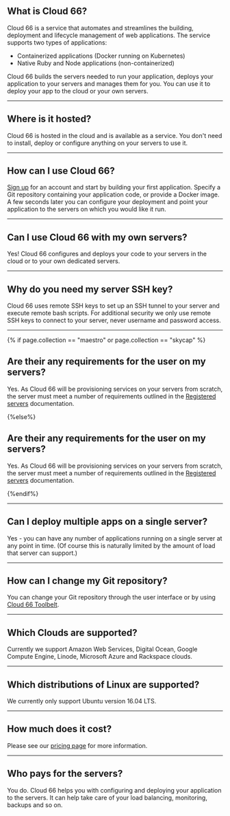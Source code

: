 
## What is Cloud 66?

Cloud 66 is a service that automates and streamlines the building, deployment and lifecycle management of web applications. The service supports two types of applications:

* Containerized applications (Docker running on Kubernetes)
* Native Ruby and Node applications (non-containerized)

Cloud 66 builds the servers needed to run your application, deploys your application to your servers and manages them for you. You can use it to deploy your app to the cloud or your own servers.

* * *


## Where is it hosted?

Cloud 66 is hosted in the cloud and is available as a service. You don't need to install, deploy or configure anything on your servers to use it.

* * *


## How can I use Cloud 66?

[Sign up](http://app.cloud66.com/users/sign_up) for an account and start by building your first application. Specify a Git repository containing your application code, or provide a Docker image. A few seconds later you can configure your deployment and point your application to the servers on which you would like it run.

* * *


## Can I use Cloud 66 with my own servers?

Yes! Cloud 66 configures and deploys your code to your servers in the cloud or to your own dedicated servers.

* * *


## Why do you need my server SSH key?

Cloud 66 uses remote SSH keys to set up an SSH tunnel to your server and execute remote bash scripts. For additional security we only use remote SSH keys to connect to your server, never username and password access.

* * *

{% if page.collection == "maestro" or page.collection == "skycap" %}

## Are their any requirements for the user on my servers?

Yes. As Cloud 66 will be provisioning services on your servers from scratch, the server must meet a number of requirements outlined in the [Registered servers](/maestro/how-to-guides/deployment/registered-servers.html) documentation.

{%else%}

## Are their any requirements for the user on my servers?

Yes. As Cloud 66 will be provisioning services on your servers from scratch, the server must meet a number of requirements outlined in the [Registered servers](/{{page.collection}}/how-to-guides/deployment/registered-servers.html) documentation.

{%endif%}

* * *


## Can I deploy multiple apps on a single server?

Yes - you can have any number of applications running on a single server at any point in time. (Of course this is naturally limited by the amount of load that server can support.)

* * *


## How can I change my Git repository?

You can change your Git repository through the user interface or by using [Cloud 66 Toolbelt](/{{page.collection}}/quickstarts/using-cloud66-toolbelt.html).

* * *


## Which Clouds are supported?

Currently we support Amazon Web Services, Digital Ocean, Google Compute Engine, Linode, Microsoft Azure and Rackspace clouds.

* * *


## Which distributions of Linux are supported?

We currently only support Ubuntu version 16.04 LTS.

* * *


## How much does it cost?

Please see our [pricing page](http://www.cloud66.com/pricing) for more information.

* * *


## Who pays for the servers?

You do. Cloud 66 helps you with configuring and deploying your application to the servers. It can help take care of your load balancing, monitoring, backups and so on.

